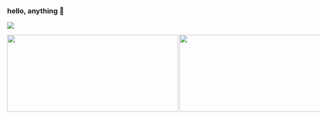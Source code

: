 ### hello, anything 👋
![](https://komarev.com/ghpvc/?username=hanks-tan&style=flat&color=brightgreen)

<!--
**hanks-tan/hanks-tan** is a ✨ _special_ ✨ repository because its `README.md` (this file) appears on your GitHub profile.

Here are some ideas to get you started:

- 🔭 I’m currently working on ...
- 🌱 I’m currently learning ...
- 👯 I’m looking to collaborate on ...
- 🤔 I’m looking for help with ...
- 💬 Ask me about ...
- 📫 How to reach me: ...
- 😄 Pronouns: ...
- ⚡ Fun fact: ...
-->

  <div style="display:flex">
    <img align="center" height="180" width="400" src="https://github-readme-stats.vercel.app/api?username=hanks-tan&show_icons=true&theme=dark&show_icons=true"/>
    <img align="right" height="180" width="400" src="https://github-readme-stats.vercel.app/api/top-langs/?username=hanks-tan&layout=compact&theme=dark&langs_count=8&card_width=430"/>
  </div>


